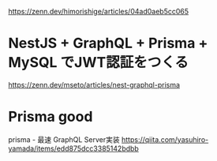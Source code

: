 https://zenn.dev/himorishige/articles/04ad0aeb5cc065

# NestJS + GraphQL + Prisma + MySQL でJWT認証をつくる
https://zenn.dev/mseto/articles/nest-graphql-prisma

# Prisma good
prisma - 最速 GraphQL Server実装
https://qiita.com/yasuhiro-yamada/items/edd875dcc3385142bdbb
